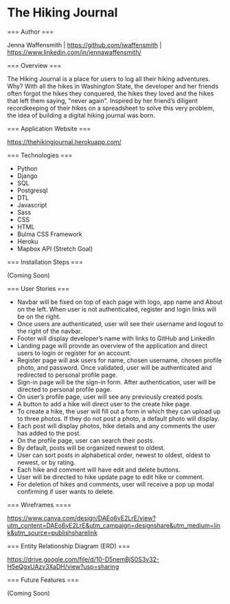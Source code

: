 # The Hiking Journal

=== Author ===

Jenna Waffensmith | https://github.com/jwaffensmith | https://www.linkedin.com/in/jennawaffensmith/


=== Overview ===

The Hiking Journal is a place for users to log all their hiking adventures. Why? With all the hikes in Washington State, the developer and her friends often forgot the hikes they conquered, the hikes they loved and the hikes that left them saying, "never again". Inspired by her friend’s diligent recordkeeping of their hikes on a spreadsheet to solve this very problem, the idea of building a digital hiking journal was born. 

=== Application Website ===

https://thehikingjournal.herokuapp.com/

=== Technologies ===

* Python
* Django
* SQL
* Postgresql
* DTL
* Javascript
* Sass
* CSS
* HTML
* Bulma CSS Framework
* Heroku
* Mapbox API (Stretch Goal)

=== Installation Steps ===

(Coming Soon)

=== User Stories ===

* Navbar will be fixed on top of each page with logo, app name and About on the left. When user is not authenticated, register and login links will be on the right.
* Once users are authenticated, user will see their username and logout to the right of the navbar.
* Footer will display developer’s name with links to GitHub and LinkedIn
* Landing page will provide an overview of the application and direct users to login or register for an account.
* Register page will ask users for name, chosen username, chosen profile photo, and password. Once validated, user will be authenticated and redirected to personal profile page. 
* Sign-in page will be the sign-in form. After authentication, user will be directed to personal profile page. 
* On user’s profile page, user will see any previously created posts. 
* A button to add a hike will direct user to the create hike page.
* To create a hike, the user will fill out a form in which they can upload up to three photos. If they do not post a photo, a default photo will display.
* Each post will display photos, hike details and any comments the user has added to the post. 
* On the profile page, user can search their posts.
* By default, posts will be organized newest to oldest.
* User can sort posts in alphabetical order, newest to oldest, oldest to newest, or by rating.
* Each hike and comment will have edit and delete buttons.
* User will be directed to hike update page to edit hike or comment.
* For deletion of hikes and comments, user will receive a pop up modal confirming if user wants to delete.

=== Wireframes ====

https://www.canva.com/design/DAEo6vE2LrE/view?utm_content=DAEo6vE2LrE&utm_campaign=designshare&utm_medium=link&utm_source=publishsharelink

=== Entity Relationship Diagram (ERD) ===

https://drive.google.com/file/d/10-D5nemBjS0S3v32-H5eQgxUAzv3XaDH/view?usp=sharing

=== Future Features ===

(Coming Soon)
